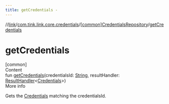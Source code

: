 ```yaml
---
title: getCredentials -
---
```

//[link](../../index.md)/[com.tink.link.core.credentials](../index.md)/[[common]CredentialsRepository](index.md)/[getCredentials](get-credentials.md)



# getCredentials  
[common]  
Content  
fun [getCredentials](get-credentials.md)(credentialsId: [String](https://kotlinlang.org/api/latest/jvm/stdlib/kotlin/-string/index.html), resultHandler: [ResultHandler](../../com.tink.service.handler/[common]-result-handler/index.md)<[Credentials](../../com.tink.model.credentials/[common]-credentials/index.md)>)  
More info  


Gets the [Credentials](../../com.tink.model.credentials/[common]-credentials/index.md) matching the credentialsId.

  



